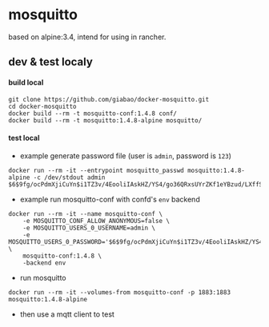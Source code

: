 # mosquitto
based on alpine:3.4, intend for using in rancher.

## dev & test localy

#### build local
```
git clone https://github.com/giabao/docker-mosquitto.git
cd docker-mosquitto
docker build --rm -t mosquitto-conf:1.4.8 conf/
docker build --rm -t mosquitto:1.4.8-alpine mosquitto/
```

#### test local
+ example generate password file (user is `admin`, password is `123`)
```
docker run --rm -it --entrypoint mosquitto_passwd mosquitto:1.4.8-alpine -c /dev/stdout admin
$6$9fg/ocPdmXjiCuYn$i1TZ3v/4EooliIAskHZ/YS4/go36QRxsUYrZKf1eYBzud/LXffSv5f1A522ETiMByZlUd+O1J/4uaq0K0E3aGw==
```

+ example run mosquitto-conf with confd's `env` backend
```
docker run --rm -it --name mosquitto-conf \
    -e MOSQUITTO_CONF_ALLOW_ANONYMOUS=false \
    -e MOSQUITTO_USERS_0_USERNAME=admin \
    -e MOSQUITTO_USERS_0_PASSWORD='$6$9fg/ocPdmXjiCuYn$i1TZ3v/4EooliIAskHZ/YS4/go36QRxsUYrZKf1eYBzud/LXffSv5f1A522ETiMByZlUd+O1J/4uaq0K0E3aGw==' \
    mosquitto-conf:1.4.8 \
    -backend env
```

+ run mosquitto
```
docker run --rm -it --volumes-from mosquitto-conf -p 1883:1883 mosquitto:1.4.8-alpine
```

+ then use a mqtt client to test

